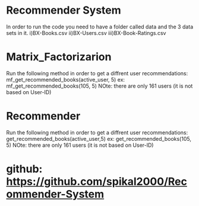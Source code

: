 # Recommender System
 
In order to run the code you need to have a folder called data and the 3 data sets in it.
i)BX-Books.csv
ii)BX-Users.csv
iii)BX-Book-Ratings.csv

# Matrix_Factorizarion
Run the following method in order to get a diffrent user recommendations:
mf_get_recommended_books(active_user, 5) ex: mf_get_recommended_books(105, 5)
NOte: there are only 161 users (it is not based on User-ID)

# Recommender
Run the following method in order to get a diffrent user recommendations:
get_recommended_books(active_user,5) ex: get_recommended_books(105, 5)
NOte: there are only 161 users (it is not based on User-ID)

# github: https://github.com/spikal2000/Recommender-System